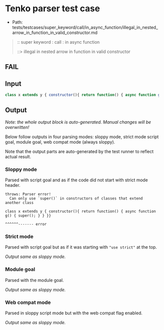 # Tenko parser test case

- Path: tests/testcases/super_keyword/call/in_async_function/illegal_in_nested_arrow_in_function_in_valid_constructor.md

> :: super keyword : call : in async function
>
> ::> illegal in nested arrow in function in valid constructor
## FAIL

## Input


`````js
class x extends y { constructor(){ return function() { async function g() { super(); } } }}
`````

## Output

_Note: the whole output block is auto-generated. Manual changes will be overwritten!_

Below follow outputs in four parsing modes: sloppy mode, strict mode script goal, module goal, web compat mode (always sloppy).

Note that the output parts are auto-generated by the test runner to reflect actual result.

### Sloppy mode

Parsed with script goal and as if the code did not start with strict mode header.

`````
throws: Parser error!
  Can only use `super()` in constructors of classes that extend another class

class x extends y { constructor(){ return function() { async function g() { super(); } } }}
                                                                            ^^^^^^------- error
`````

### Strict mode

Parsed with script goal but as if it was starting with `"use strict"` at the top.

_Output same as sloppy mode._

### Module goal

Parsed with the module goal.

_Output same as sloppy mode._

### Web compat mode

Parsed in sloppy script mode but with the web compat flag enabled.

_Output same as sloppy mode._
